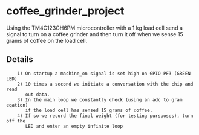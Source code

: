 # coffee_grinder_project
Using the TM4C123GH6PM microcontroller with a 1 kg load cell send a signal to turn on a coffee grinder and then turn it off when we sense 15 grams of coffee on the load cell.

## Details
        1) On startup a machine_on signal is set high on GPIO PF3 (GREEN LED)
        2) 10 times a second we initiate a conversation with the chip and read
           out data.
        3) In the main loop we constantly check (using an adc to gram eqation)
           if the load cell has sensed 15 grams of coffee.
        4) If so we record the final weight (for testing pursposes), turn off the
           LED and enter an empty infinite loop
